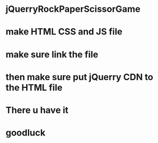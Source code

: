 # jQuerryRockPaperScissorGame

# make HTML CSS and JS file 

# make sure link the file
# then make sure put jQuerry CDN to the HTML file
# There u have it

# goodluck
